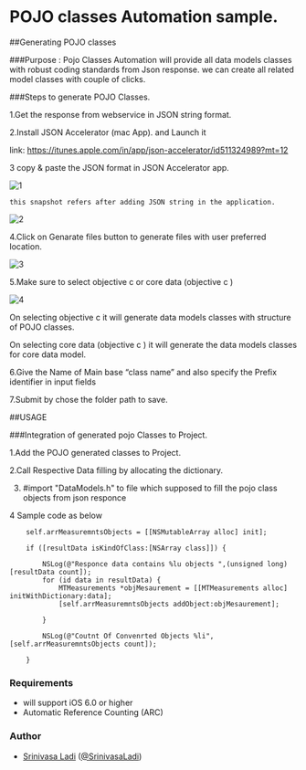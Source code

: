 # POJO classes Automation sample.

##Generating POJO classes 

###Purpose :
Pojo Classes Automation will provide all data models classes with robust coding standards from Json response. we can create all related model classes with couple of clicks.

###Steps to generate POJO Classes. 

1.Get the response from webservice  in JSON string format.

2.Install JSON Accelerator (mac App). and Launch it

link: https://itunes.apple.com/in/app/json-accelerator/id511324989?mt=12

3 copy & paste the JSON format  in JSON  Accelerator app.

![1](https://raw.github.com/SrinivasaLadi/pojoResponceHandler/master/ResponceHandler/ResponceHandler/screenshots/jsonacceleratorview.png)

    this snapshot refers after adding JSON string in the application.

![2](https://raw.github.com/SrinivasaLadi/pojoResponceHandler/master/ResponceHandler/ResponceHandler/screenshots/jsonacceleratorviewpaste.png)


4.Click on Genarate files button to generate files with user preferred location.

![3](https://raw.github.com/SrinivasaLadi/pojoResponceHandler/master/ResponceHandler/ResponceHandler/screenshots/jsonacceleratoroptions.png)

5.Make sure to select objective c  or core data (objective c )

![4](https://raw.github.com/SrinivasaLadi/pojoResponceHandler/master/ResponceHandler/ResponceHandler/screenshots/jsonacceleratorLanguage.png)

  On selecting objective c it will generate  data models classes with structure of POJO classes. 
  
  On selecting  core data (objective c ) it will generate the data models classes for core data model.
  
6.Give the Name of Main base  “class name” and also specify the Prefix identifier in input fields

7.Submit by chose the folder path to save.


##USAGE

###Integration of generated pojo Classes to Project.

1.Add the POJO generated classes to Project.

2.Call Respective Data filling by allocating the dictionary.

3. #import "DataModels.h" to file which supposed to fill the pojo class objects from json responce


4 Sample code as below

      
        self.arrMeasuremntsObjects = [[NSMutableArray alloc] init];
    
        if ([resultData isKindOfClass:[NSArray class]]) {
            
            NSLog(@"Responce data contains %lu objects ",(unsigned long)[resultData count]);
            for (id data in resultData) {
                MTMeasurements *objMesaurement = [[MTMeasurements alloc] initWithDictionary:data];
                [self.arrMeasuremntsObjects addObject:objMesaurement];

            }
            
            NSLog(@"Coutnt Of Convenrted Objects %li",[self.arrMeasuremntsObjects count]);
            
        }



### Requirements

- will support iOS 6.0 or higher
- Automatic Reference Counting (ARC)

### Author

- [Srinivasa Ladi](https://github.com/SrinivasaLadi) ([@SrinivasaLadi](https://about.me/srinivasaladi))




